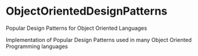 # ObjectOrientedDesignPatterns
Popular Design Patterns for Object Oriented Languages

Implementation of Popular Design Patterns used in many Object Oriented Programming languages


